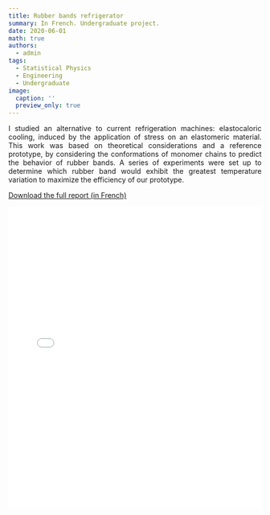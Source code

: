 ```yaml
---
title: Rubber bands refrigerator
summary: In French. Undergraduate project.
date: 2020-06-01
math: true
authors:
  - admin
tags:
  - Statistical Physics
  - Engineering
  - Undergraduate
image:
  caption: ''
  preview_only: true
---
```


<p align="justify">
I studied an alternative to current refrigeration machines: elastocaloric cooling, induced by the application of stress on an elastomeric material. This work was based on theoretical considerations and a reference prototype, by considering the conformations of monomer chains to predict the behavior of rubber bands. A series of experiments were set up to determine which rubber band would exhibit the greatest temperature variation to maximize the efficiency of our prototype.
</p>

[Download the full report (in French)](/documents/DA_COSTA-rubber_band_fridge.pdf)

<iframe src="/documents/DA_COSTA-rubber_band_fridge.pdf" width="100%" height="600px" style="border: none;">
    This browser does not support PDFs. Please download the PDF to view it: <a href="/documents/DA_COSTA-rubber_band_fridge.pdf">Download PDF</a>.
</iframe>
